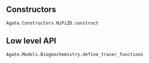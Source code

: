 ## Constructors

```@docs
Agate.Constructors.NiPiZD.construct
```

## Low level API

```@docs
Agate.Models.Biogeochemistry.define_tracer_functions
```
